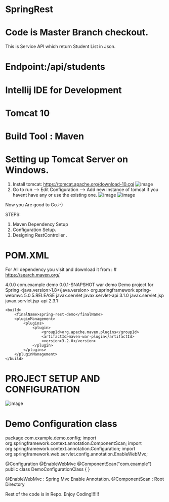 # SpringRest 
# Code is Master Branch checkout.
This is Service API which return Student List in Json.
# Endpoint:/api/students
# Intellij IDE for Development
# Tomcat 10
# Build Tool : Maven

# Setting up Tomcat Server on Windows. 
1. Install tomcat: https://tomcat.apache.org/download-10.cgi
![image](https://user-images.githubusercontent.com/32073819/126066834-a8e4d61e-d5f2-4154-9866-30f9e11b791d.png)
2. Go to run --> Edit Configuration --> Add new instance of tomcat if you havent have any or use the existing one.
![image](https://user-images.githubusercontent.com/32073819/126066970-b99ca28e-d71f-472b-926b-a5b905013239.png)
 ![image](https://user-images.githubusercontent.com/32073819/126066990-5c6cad02-4fbe-42bf-9d04-81749260a204.png)
 
Now you Are good to Go.:-)

STEPS: 
1.	Maven Dependency Setup
2.	Configuration Setup.
3.	Designing RestController .

# POM.XML
For All dependency you visit and download it from : # https://search.maven.org/ 

 <?xml version="1.0" encoding="UTF-8"?>
<project xmlns="http://maven.apache.org/POM/4.0.0" xmlns:xsi="http://www.w3.org/2001/XMLSchema-instance"
         xsi:schemaLocation="http://maven.apache.org/POM/4.0.0 https://maven.apache.org/xsd/maven-4.0.0.xsd">
    <modelVersion>4.0.0</modelVersion>
    <groupId>com.example</groupId>
    <artifactId>demo</artifactId>
    <version>0.0.1-SNAPSHOT</version>
    <packaging>war</packaging>
    <name>demo</name>
    <description>Demo project for Spring</description>
    <properties>
        <java.version>1.8</java.version>
    </properties>
    <dependencies>
        <!-- Add Spring MVC and REST support -->
        <dependency>
            <groupId>org.springframework</groupId>
            <artifactId>spring-webmvc</artifactId>
            <version>5.0.5.RELEASE</version>
            <!-- Add Servlet support forSpring's AbstractAnnotationConfigDispatcherServletInitializer -->
        </dependency>
        <dependency>
            <groupId>javax.servlet</groupId>
            <artifactId>javax.servlet-api</artifactId>
            <version>3.1.0</version>
        </dependency>
       <!-- Jackson -->
        <dependency>
            <groupId>javax.servlet.jsp</groupId>
            <artifactId>javax.servlet.jsp-api</artifactId>
            <version>2.3.1</version>
        </dependency>
    </dependencies>
  
    <build>
        <finalName>spring-rest-demo</finalName>
        <pluginManagement>
            <plugins>
                <plugin>
                    <groupId>org.apache.maven.plugins</groupId>
                    <artifactId>maven-war-plugin</artifactId>
                    <version>3.2.0</version>
                </plugin>
            </plugins>
        </pluginManagement>
    </build>
</project>

# PROJECT SETUP AND CONFIGURATION  
 
 ![image](https://user-images.githubusercontent.com/32073819/126065716-bcd0b45a-cc57-4eed-8d7d-f2705fb08acf.png)
 
# Demo Configuration class

package com.example.demo.config;
import org.springframework.context.annotation.ComponentScan;
import org.springframework.context.annotation.Configuration;
import org.springframework.web.servlet.config.annotation.EnableWebMvc;

@Configuration
@EnableWebMvc
@ComponentScan("com.example")
public class DemoConfigurationClass {
}

@EnableWebMvc : Spring Mvc Enable Annotation. 
@ComponentScan : Root Directory


Rest of the code is in Repo.
Enjoy Coding!!!!!!
 


